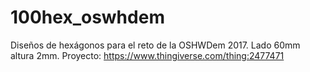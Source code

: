 # 100hex_oswhdem
Diseños de hexágonos para el reto de la OSHWDem 2017. Lado 60mm altura 2mm. Proyecto: https://www.thingiverse.com/thing:2477471
